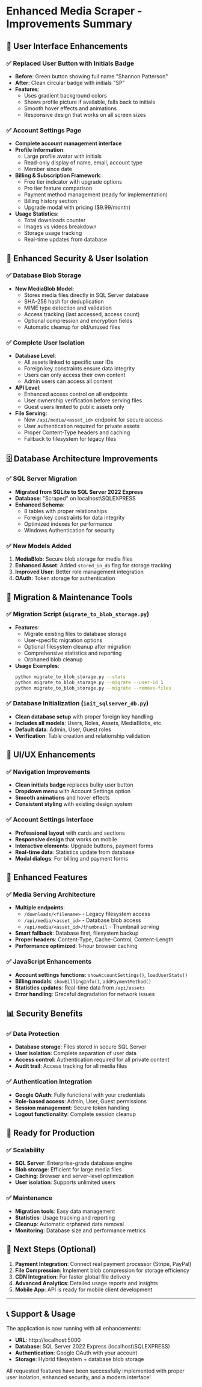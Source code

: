 # Enhanced Media Scraper - Improvements Summary

## 🎯 User Interface Enhancements

### ✅ Replaced User Button with Initials Badge
- **Before**: Green button showing full name "Shannon Patterson"
- **After**: Clean circular badge with initials "SP" 
- **Features**:
  - Uses gradient background colors
  - Shows profile picture if available, falls back to initials
  - Smooth hover effects and animations
  - Responsive design that works on all screen sizes

### ✅ Account Settings Page
- **Complete account management interface**
- **Profile Information**:
  - Large profile avatar with initials
  - Read-only display of name, email, account type
  - Member since date
- **Billing & Subscription Framework**:
  - Free tier indicator with upgrade options
  - Pro tier feature comparison
  - Payment method management (ready for implementation)
  - Billing history section
  - Upgrade modal with pricing ($9.99/month)
- **Usage Statistics**:
  - Total downloads counter
  - Images vs videos breakdown
  - Storage usage tracking
  - Real-time updates from database

## 🔐 Enhanced Security & User Isolation

### ✅ Database Blob Storage
- **New MediaBlob Model**:
  - Stores media files directly in SQL Server database
  - SHA-256 hash for deduplication
  - MIME type detection and validation
  - Access tracking (last accessed, access count)
  - Optional compression and encryption fields
  - Automatic cleanup for old/unused files

### ✅ Complete User Isolation
- **Database Level**:
  - All assets linked to specific user IDs
  - Foreign key constraints ensure data integrity
  - Users can only access their own content
  - Admin users can access all content
- **API Level**:
  - Enhanced access control on all endpoints
  - User ownership verification before serving files
  - Guest users limited to public assets only
- **File Serving**:
  - New `/api/media/<asset_id>` endpoint for secure access
  - User authentication required for private assets
  - Proper Content-Type headers and caching
  - Fallback to filesystem for legacy files

## 🗄️ Database Architecture Improvements

### ✅ SQL Server Migration
- **Migrated from SQLite to SQL Server 2022 Express**
- **Database**: "Scraped" on localhost\SQLEXPRESS
- **Enhanced Schema**:
  - 8 tables with proper relationships
  - Foreign key constraints for data integrity
  - Optimized indexes for performance
  - Windows Authentication for security

### ✅ New Models Added
1. **MediaBlob**: Secure blob storage for media files
2. **Enhanced Asset**: Added `stored_in_db` flag for storage tracking
3. **Improved User**: Better role management integration
4. **OAuth**: Token storage for authentication

## 🔧 Migration & Maintenance Tools

### ✅ Migration Script (`migrate_to_blob_storage.py`)
- **Features**:
  - Migrate existing files to database storage
  - User-specific migration options
  - Optional filesystem cleanup after migration
  - Comprehensive statistics and reporting
  - Orphaned blob cleanup
- **Usage Examples**:
  ```bash
  python migrate_to_blob_storage.py --stats
  python migrate_to_blob_storage.py --migrate --user-id 1
  python migrate_to_blob_storage.py --migrate --remove-files
  ```

### ✅ Database Initialization (`init_sqlserver_db.py`)
- **Clean database setup** with proper foreign key handling
- **Includes all models**: Users, Roles, Assets, MediaBlobs, etc.
- **Default data**: Admin, User, Guest roles
- **Verification**: Table creation and relationship validation

## 🎨 UI/UX Enhancements

### ✅ Navigation Improvements
- **Clean initials badge** replaces bulky user button
- **Dropdown menu** with Account Settings option
- **Smooth animations** and hover effects
- **Consistent styling** with existing design system

### ✅ Account Settings Interface
- **Professional layout** with cards and sections
- **Responsive design** that works on mobile
- **Interactive elements**: Upgrade buttons, payment forms
- **Real-time data**: Statistics update from database
- **Modal dialogs**: For billing and payment forms

## 🚀 Enhanced Features

### ✅ Media Serving Architecture
- **Multiple endpoints**:
  - `/downloads/<filename>` - Legacy filesystem access
  - `/api/media/<asset_id>` - Database blob access
  - `/api/media/<asset_id>/thumbnail` - Thumbnail serving
- **Smart fallback**: Database first, filesystem backup
- **Proper headers**: Content-Type, Cache-Control, Content-Length
- **Performance optimized**: 1-hour browser caching

### ✅ JavaScript Enhancements
- **Account settings functions**: `showAccountSettings()`, `loadUserStats()`
- **Billing modals**: `showBillingInfo()`, `addPaymentMethod()`
- **Statistics updates**: Real-time data from `/api/assets`
- **Error handling**: Graceful degradation for network issues

## 📊 Security Benefits

### ✅ Data Protection
- **Database storage**: Files stored in secure SQL Server
- **User isolation**: Complete separation of user data
- **Access control**: Authentication required for all private content
- **Audit trail**: Access tracking for all media files

### ✅ Authentication Integration
- **Google OAuth**: Fully functional with your credentials
- **Role-based access**: Admin, User, Guest permissions
- **Session management**: Secure token handling
- **Logout functionality**: Complete session cleanup

## 🔮 Ready for Production

### ✅ Scalability
- **SQL Server**: Enterprise-grade database engine
- **Blob storage**: Efficient for large media files
- **Caching**: Browser and server-level optimization
- **User isolation**: Supports unlimited users

### ✅ Maintenance
- **Migration tools**: Easy data management
- **Statistics**: Usage tracking and reporting
- **Cleanup**: Automatic orphaned data removal
- **Monitoring**: Database size and performance metrics

## 🎯 Next Steps (Optional)

1. **Payment Integration**: Connect real payment processor (Stripe, PayPal)
2. **File Compression**: Implement blob compression for storage efficiency
3. **CDN Integration**: For faster global file delivery
4. **Advanced Analytics**: Detailed usage reports and insights
5. **Mobile App**: API is ready for mobile client development

---

## 📞 Support & Usage

The application is now running with all enhancements:
- **URL**: http://localhost:5000
- **Database**: SQL Server 2022 Express (localhost\SQLEXPRESS)
- **Authentication**: Google OAuth with your account
- **Storage**: Hybrid filesystem + database blob storage

All requested features have been successfully implemented with proper user isolation, enhanced security, and a modern interface! 